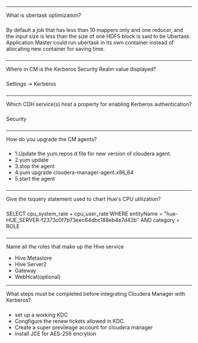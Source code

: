 ----
What is ubertask optimization?
###
By default a job that has less than 10 mappers only and one reducer, and the input size is less than the size of one HDFS block is said to be Ubertask. Application Master could run ubertask in its own container instead of allocating new container for saving time. 
###
---
Where in CM is the Kerberos Security Realm value displayed?
###
Settings -> Kerberos
###
----
Which CDH service(s) host a property for enabling Kerberos authentication?
###
Security
###
----
How do you upgrade the CM agents?
###
* 1.Update the yum.repos.d file for new version of cloudera agent.
* 2.yum update
* 3.stop the agent
* 4.yum upgrade cloudera-manager-agent.x86_64
* 5.start the agent
###

----
Give the tsquery statement used to chart Hue's CPU utilization?
###
SELECT cpu_system_rate + cpu_user_rate WHERE entityName = "hue-HUE_SERVER-f2373c0f7b73eec64dbc188eb4e7d42b" AND category = ROLE
###
----
Name all the roles that make up the Hive service
* Hive Metastore
* Hive Server2
* Gateway
* WebHcat(optional)


----
What steps must be completed before integrating Cloudera Manager with Kerberos?
###
* set up a working KDC
* Congfigure the renew tickets allowed in KDC.
* Create a super previleage account for cloudera manager
* install JCE for AES-256 encrytion

